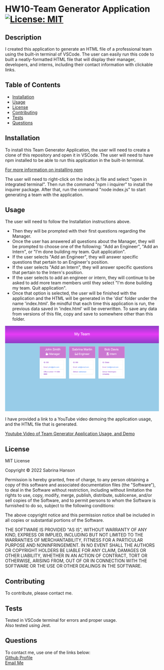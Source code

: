 # HW10-Team Generator Application  [![License: MIT](https://img.shields.io/badge/License-MIT-yellow.svg)](https://opensource.org/licenses/MIT)

## Description
I created this application to generate an HTML file of a professional team using the built-in terminal of VSCode. The user can easily run this code to built a neatly-formatted HTML file that will display their manager, developers, and interns, including their contact information with clickable links. 

## Table of Contents
- [Installation](#installation)
- [Usage](#usage)
- [License](#license)
- [Contributing](#contributing)
- [Tests](#tests)
- [Questions](#questions)

## Installation
To install this Team Generator Application, the user will need to create a clone of this repository and open it in VSCode. The user will need to have npm installed to be able to run this application in the built-in terminal.  

[For more information on installing npm](https://docs.npmjs.com/cli/v8/commands/npm-install)  

The user will need to right-click on the index.js file and select "open in integrated terminal". Then run the command "npm i inquirer" to install the inquirer package. After that, run the command "node index.js" to start generating a team with the application. 

## Usage
The user will need to follow the Installation instructions above.
- Then they will be prompted with their first questions regarding the Manager.
- Once the user has answered all questions about the Manager, they will be prompted to choose one of the following: "Add an Engineer", "Add an Intern", or "I'm done building my team. Quit application".
- If the user selects "Add an Engineer", they will answer specific questions that pertain to an Engineer's position.
- If the user selects "Add an Intern", they will answer specific questions that pertain to the Intern's position.
- If the user selects to add an engineer or intern, they will continue to be asked to add more team members until they select "I'm done building my team. Quit application".
- Once that option is selected, the user will be finished with the application and the HTML will be generated in the 'dist' folder under the name 'index.html'. Be mindful that each time this application is run, the previous data saved in 'index.html' will be overwritten. To save any data from versions of this file, copy and save to somewhere other than this folder.  

![Example HTML that is generated with this app](demo.png)

I have provided a link to a YouTube video demoing the application usage, and the HTML file that is generated.  

[Youtube Video of Team Generator Application Usage, and Demo](https://youtu.be/OfmjLIGupDM)

## License
MIT License

Copyright &copy; 2022 Sabrina Hanson

Permission is hereby granted, free of charge, to any person obtaining a copy
of this software and associated documentation files (the "Software"), to deal
in the Software without restriction, including without limitation the rights
to use, copy, modify, merge, publish, distribute, sublicense, and/or sell
copies of the Software, and to permit persons to whom the Software is
furnished to do so, subject to the following conditions:

The above copyright notice and this permission notice shall be included in all
copies or substantial portions of the Software.

THE SOFTWARE IS PROVIDED "AS IS", WITHOUT WARRANTY OF ANY KIND, EXPRESS OR
IMPLIED, INCLUDING BUT NOT LIMITED TO THE WARRANTIES OF MERCHANTABILITY,
FITNESS FOR A PARTICULAR PURPOSE AND NONINFRINGEMENT. IN NO EVENT SHALL THE
AUTHORS OR COPYRIGHT HOLDERS BE LIABLE FOR ANY CLAIM, DAMAGES OR OTHER
LIABILITY, WHETHER IN AN ACTION OF CONTRACT, TORT OR OTHERWISE, ARISING FROM,
OUT OF OR IN CONNECTION WITH THE SOFTWARE OR THE USE OR OTHER DEALINGS IN THE
SOFTWARE.

## Contributing
To contribute, please contact me.

## Tests
Tested in VSCode terminal for errors and proper usage.  
Also tested using Jest.

## Questions
To contact me, use one of the links below:  
[Github Profile](https://www.github.com/sabhanson)  
[Email Me](mailto:sabhanson7@gmail.com)
